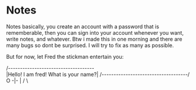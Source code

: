 # Notes

Notes basically, you create an account with a password that is rememberable, then you can sign into your account whenever you want,
write notes, and whatever.
Btw i made this in one morning and there are many bugs so dont be surprised.
I will try to fix as many as possible.

But for now, let Fred the stickman entertain you:

   /------------------------------------\
   |Hello! I am fred! What is your name?|
   /------------------------------------/   
  O
 -|-
  |
 / \
